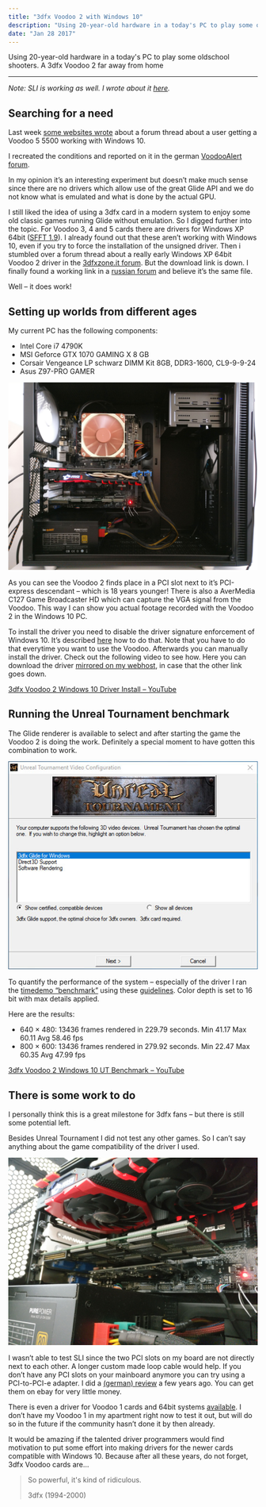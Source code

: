 ```yaml
---
title: "3dfx Voodoo 2 with Windows 10"
description: "Using 20-year-old hardware in a today's PC to play some oldschool shooters"
date: "Jan 28 2017"
---
```

Using 20-year-old hardware in a today's PC to play some oldschool shooters. A 3dfx Voodoo 2 far away from home

---

*Note: SLI is working as well. I wrote about it [here](https://robertkrau.se/posts/3dfx-voodoo-2-sli-with-windows-10).*

## Searching for a need

Last week [some websites wrote](http://www.pcgameshardware.de/3dfx-Voodoo-Hardware-255488/News/Voodoo-5-5500-laeuft-unter-Windows-10-1218801/) about a forum thread about a user getting a Voodoo 5 5500 working with Windows 10.

I recreated the conditions and reported on it in the german [VoodooAlert forum](http://www.voodooalert.de/board/index.php?page=Thread&postID=408998#post408998).

In my opinion it’s an interesting experiment but doesn’t make much sense since there are no drivers which allow use of the great Glide API and we do not know what is emulated and what is done by the actual GPU.

I still liked the idea of using a 3dfx card in a modern system to enjoy some old classic games running Glide without emulation. So I digged further into the topic. For Voodoo 3, 4 and 5 cards there are drivers for Windows XP 64bit ([SFFT 1.9](http://www.3dfxzone.it/news/reader.php?objid=16199)). I already found out that these aren’t working with Windows 10, even if you try to force the installation of the unsigned driver. Then i stumbled over a forum thread about a really early Windows XP 64bit Voodoo 2 driver in the [3dfxzone.it forum](http://www.3dfxzone.it/enboard/topic.asp?TOPIC_ID=16033). But the download link is down. I finally found a working link in a [russian forum](http://www.old-games.ru/forum/xfa-blog-entry/3dfx-voodoo-2-windows-7-64bit.3164/) and believe it’s the same file.

Well – it does work!

## Setting up worlds from different ages

My current PC has the following components:

* Intel Core i7 4790K
* MSI Geforce GTX 1070 GAMING X 8 GB
* Corsair Vengeance LP schwarz DIMM Kit 8GB, DDR3-1600, CL9-9-9-24
* Asus Z97-PRO GAMER

![3dfx voodoo 2 window 10 pc overview](./3dfx-voodoo-2-window-10-pc-overview.jpg)

As you can see the Voodoo 2 finds place in a PCI slot next to it’s PCI-express descendant – which is 18 years younger!  There is also a AverMedia C127 Game Broadcaster HD which can capture the VGA signal from the Voodoo. This way I can show you actual footage recorded with the Voodoo 2 in the Windows 10 PC.

To install the driver you need to disable the driver signature enforcement of Windows 10. It’s described [here](https://answers.microsoft.com/en-us/insider/forum/insider_wintp-insider_devices/how-do-i-disable-driver-signature-enforcement-win/a53ec7ca-bdd3-4f39-a3af-3bd92336d248?auth=1#ThreadAnswers) how to do that. Note that you have to do that everytime you want to use the Voodoo. Afterwards you can manually install the driver. Check out the following video to see how. Here you can download the driver [mirrored on my webhost](https://robertkrau.se/wordpress/wp-content/uploads/files/voodoo2%20win7x64.rar), in case that the other link goes down.

[3dfx Voodoo 2 Windows 10 Driver Install – YouTube](https://www.youtube.com/watch?v=Ip-MgiV0A14)

## Running the Unreal Tournament benchmark

The Glide renderer is available to select and after starting the game the Voodoo 2 is doing the work. Definitely a special moment to have gotten this combination to work.

![3dfx voodoo 2 ut api glide](./3dfx-voodoo-2-ut-api-glide.jpg)

To quantify the performance of the system – especially of the driver I ran the [timedemo “benchmark”](http://alt.3dcenter.org/downloads/unreal-tournament-benchmark.php) using these [guidelines](http://alt.3dcenter.org/userbench/unreal-tournament.php). Color depth is set to 16 bit with max details applied.

Here are the results:

* 640 × 480: 13436 frames rendered in 229.79 seconds. Min 41.17 Max 60.11 Avg 58.46 fps
* 800 × 600: 13436 frames rendered in 279.92 seconds. Min 22.47 Max 60.35 Avg 47.99 fps

[3dfx Voodoo 2 Windows 10 UT Benchmark – YouTube](https://www.youtube.com/watch?v=IYQ5t-TlgAw)

## There is some work to do

I personally think this is a great milestone for 3dfx fans – but there is still some potential left.

Besides Unreal Tournament I did not test any other games. So I can’t say anything about the game compatibility of the driver I used.

![3dfx voodoo 2 windows 10 pc](./3dfx-voodoo-2-window-10-pc.jpg)

I wasn’t able to test SLI since the two PCI slots on my board are not directly next to each other. A longer custom made loop cable would help. If you don’t have any PCI slots on your mainboard anymore you can try using a PCI-to-PCI-e adapter. I did a [(german) review](http://www.voodooalert.de/board/index.php?page=Thread&postID=312622) a few years ago. You can get them on ebay for very little money.

There is even a driver for Voodoo 1 cards and 64bit systems [available](https://wenchy.net/old/glidexp/). I don’t have my Voodoo 1 in my apartment right now to test it out, but will do so in the future if the community hasn’t done it by then already.

It would be amazing if the talented driver programmers would find motivation to put some effort into making drivers for the newer cards compatible with Windows 10. Because after all these years, do not forget, 3dfx Voodoo cards are…

> So powerful, it's kind of ridiculous.
>
> 3dfx (1994-2000)